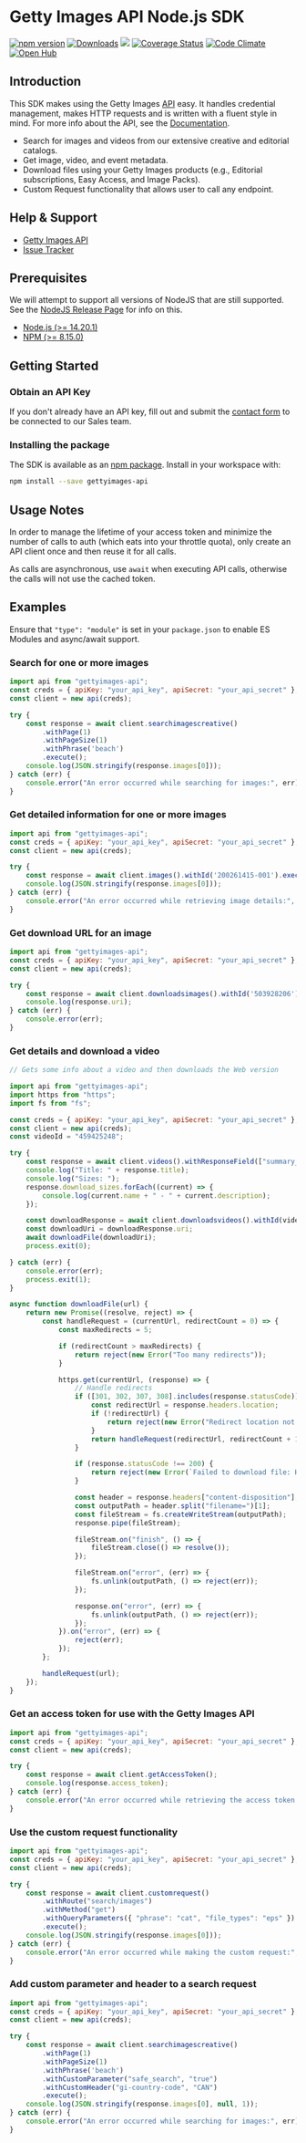 # Getty Images API Node.js SDK

[![npm version](https://badge.fury.io/js/gettyimages-api.svg)](https://badge.fury.io/js/gettyimages-api)
[![Downloads](https://img.shields.io/npm/dt/gettyimages-api.svg)](http://npm-stat.com/charts.html?package=gettyimages-api)
[![](https://travis-ci.org/gettyimages/gettyimages-api_nodejs.svg?branch=master)](https://travis-ci.org/gettyimages/gettyimages-api_nodejs)
[![Coverage Status](https://coveralls.io/repos/github/gettyimages/gettyimages-api_nodejs/badge.svg)](https://coveralls.io/github/gettyimages/gettyimages-api_nodejs)
[![Code Climate](https://codeclimate.com/github/gettyimages/gettyimages-api_nodejs/badges/gpa.svg)](https://codeclimate.com/github/gettyimages/gettyimages-api_nodejs)
[![Open Hub](https://img.shields.io/badge/Open-Hub-0185CA.svg)](https://www.openhub.net/p/gettyimages-api_nodejs)

## Introduction

This SDK makes using the Getty Images [API](http://developers.gettyimages.com) easy. It handles credential management, makes HTTP requests and is written with a fluent style in mind. For more info about the API, see the [Documentation](https://developers.gettyimages.com/api/).

* Search for images and videos from our extensive creative and editorial catalogs.
* Get image, video, and event metadata.
* Download files using your Getty Images products (e.g., Editorial subscriptions, Easy Access, and Image Packs).
* Custom Request functionality that allows user to call any endpoint.

## Help & Support

* [Getty Images API](http://developers.gettyimages.com/)
* [Issue Tracker](https://github.com/gettyimages/gettyimages-api_nodejs/issues)

## Prerequisites

We will attempt to support all versions of NodeJS that are still supported.
See the [NodeJS Release Page](https://github.com/nodejs/release) for info on this.

* [Node.js (>= 14.20.1)](http://nodejs.org)
* [NPM (>= 8.15.0)](http://npmjs.org)

## Getting Started

### Obtain an API Key

If you don't already have an API key, fill out and submit the [contact form](http://engage.gettyimages.com/api-contact) to be connected to our Sales team.

### Installing the package
The SDK is available as an [npm package](https://www.npmjs.com/package/gettyimages-api). Install in your workspace with:

```sh
npm install --save gettyimages-api
```

## Usage Notes

In order to manage the lifetime of your access token and minimize the number of calls to auth (which eats into your throttle quota), only create an API client once and then reuse it for all calls.

As calls are asynchronous, use `await` when executing API calls, otherwise the calls will not use the cached token.

## Examples

Ensure that `"type": "module"` is set in your `package.json` to enable ES Modules and async/await support.

### Search for one or more images

```javascript
import api from "gettyimages-api";
const creds = { apiKey: "your_api_key", apiSecret: "your_api_secret" };
const client = new api(creds);

try {
    const response = await client.searchimagescreative()
        .withPage(1)
        .withPageSize(1)
        .withPhrase('beach')
        .execute();
    console.log(JSON.stringify(response.images[0]));
} catch (err) {
    console.error("An error occurred while searching for images:", err);
}
```

### Get detailed information for one or more images

```javascript
import api from "gettyimages-api";
const creds = { apiKey: "your_api_key", apiSecret: "your_api_secret" };
const client = new api(creds);

try {
    const response = await client.images().withId('200261415-001').execute();
    console.log(JSON.stringify(response.images[0]));
} catch (err) {
    console.error("An error occurred while retrieving image details:", err);
}
```

### Get download URL for an image

```javascript
import api from "gettyimages-api";
const creds = { apiKey: "your_api_key", apiSecret: "your_api_secret" };
const client = new api(creds);

try {
    const response = await client.downloadsimages().withId('503928206').execute();
    console.log(response.uri);
} catch (err) {
    console.error(err);
}
```

### Get details and download a video

```javascript
// Gets some info about a video and then downloads the Web version

import api from "gettyimages-api";
import https from "https";
import fs from "fs";

const creds = { apiKey: "your_api_key", apiSecret: "your_api_secret" };
const client = new api(creds);
const videoId = "459425248";

try {
    const response = await client.videos().withResponseField(["summary_set", "downloads"]).withId(videoId).execute();
    console.log("Title: " + response.title);
    console.log("Sizes: ");
    response.download_sizes.forEach((current) => {
        console.log(current.name + " - " + current.description);
    });

    const downloadResponse = await client.downloadsvideos().withId(videoId).withSize("lwf").execute();
    const downloadUri = downloadResponse.uri;
    await downloadFile(downloadUri);
    process.exit(0);

} catch (err) {
    console.error(err);
    process.exit(1);
}

async function downloadFile(url) {
    return new Promise((resolve, reject) => {
        const handleRequest = (currentUrl, redirectCount = 0) => {
            const maxRedirects = 5;

            if (redirectCount > maxRedirects) {
                return reject(new Error("Too many redirects"));
            }

            https.get(currentUrl, (response) => {
                // Handle redirects
                if ([301, 302, 307, 308].includes(response.statusCode)) {
                    const redirectUrl = response.headers.location;
                    if (!redirectUrl) {
                        return reject(new Error("Redirect location not provided"));
                    }
                    return handleRequest(redirectUrl, redirectCount + 1);
                }

                if (response.statusCode !== 200) {
                    return reject(new Error(`Failed to download file: HTTP ${response.statusCode}`));
                }

                const header = response.headers["content-disposition"];
                const outputPath = header.split("filename=")[1];
                const fileStream = fs.createWriteStream(outputPath);
                response.pipe(fileStream);

                fileStream.on("finish", () => {
                    fileStream.close(() => resolve());
                });

                fileStream.on("error", (err) => {
                    fs.unlink(outputPath, () => reject(err));
                });

                response.on("error", (err) => {
                    fs.unlink(outputPath, () => reject(err));
                });
            }).on("error", (err) => {
                reject(err);
            });
        };

        handleRequest(url);
    });
}

```

### Get an access token for use with the Getty Images API

```javascript
import api from "gettyimages-api";
const creds = { apiKey: "your_api_key", apiSecret: "your_api_secret" };
const client = new api(creds);

try {
    const response = await client.getAccessToken();
    console.log(response.access_token);
} catch (err) {
    console.error("An error occurred while retrieving the access token:", err);
}
```

### Use the custom request functionality

```javascript
import api from "gettyimages-api";
const creds = { apiKey: "your_api_key", apiSecret: "your_api_secret" };
const client = new api(creds);

try {
    const response = await client.customrequest()
        .withRoute("search/images")
        .withMethod("get")
        .withQueryParameters({ "phrase": "cat", "file_types": "eps" })
        .execute();
    console.log(JSON.stringify(response.images[0]));
} catch (err) {
    console.error("An error occurred while making the custom request:", err);
}
```
### Add custom parameter and header to a search request

```javascript
import api from "gettyimages-api";
const creds = { apiKey: "your_api_key", apiSecret: "your_api_secret" };
const client = new api(creds);

try {
    const response = await client.searchimagescreative()
        .withPage(1)
        .withPageSize(1)
        .withPhrase('beach')
        .withCustomParameter("safe_search", "true")
        .withCustomHeader("gi-country-code", "CAN")
        .execute();
    console.log(JSON.stringify(response.images[0], null, 1));
} catch (err) {
    console.error("An error occurred while searching for images:", err);
}
```
